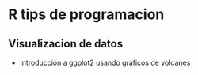 # R tips de programacion

## Visualizacion de datos
* Introducción a ggplot2 usando gráficos de volcanes
